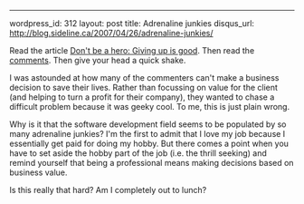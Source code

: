 --- 
wordpress_id: 312
layout: post
title: Adrenaline junkies
disqus_url: http://blog.sideline.ca/2007/04/26/adrenaline-junkies/

<p>Read the article <a href="http://www.37signals.com/svn/posts/386-dont-be-a-hero-giving-up-is-good">Don't be a hero: Giving up is good</a>.  Then read the <a href="http://www.37signals.com/svn/posts/386-dont-be-a-hero-giving-up-is-good?54#comments">comments</a>.  Then give your head a quick shake.</p>

<p>I was astounded at how many of the commenters can't make a business decision to save their lives.  Rather than focussing on value for the client (and helping to turn a profit for their company), they wanted to chase a difficult problem because it was geeky cool.  To me, this is just plain wrong.</p>

<p>Why is it that the software development field seems to be populated by so many adrenaline junkies?  I'm the first to admit that I love my job because I essentially get paid for doing my hobby.  But there comes a point when you have to set aside the hobby part of the job (i.e. the thrill seeking) and remind yourself that being a professional means making decisions based on business value.</p>

<p>Is this really that hard?  Am I completely out to lunch?</p>
